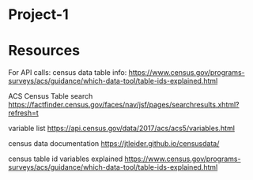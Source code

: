 # Project-1




# Resources 
For API calls: 
census data table info: https://www.census.gov/programs-surveys/acs/guidance/which-data-tool/table-ids-explained.html

ACS Census Table search https://factfinder.census.gov/faces/nav/jsf/pages/searchresults.xhtml?refresh=t

variable list https://api.census.gov/data/2017/acs/acs5/variables.html

census data documentation https://jtleider.github.io/censusdata/

census table id variables explained https://www.census.gov/programs-surveys/acs/guidance/which-data-tool/table-ids-explained.html